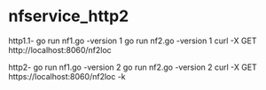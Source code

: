 # nfservice_http2

http1.1-
go run nf1.go -version 1
go run nf2.go -version 1
curl -X GET http://localhost:8060/nf2loc

http2-
go run nf1.go -version 2
go run nf2.go -version 2
curl -X GET https://localhost:8060/nf2loc -k
